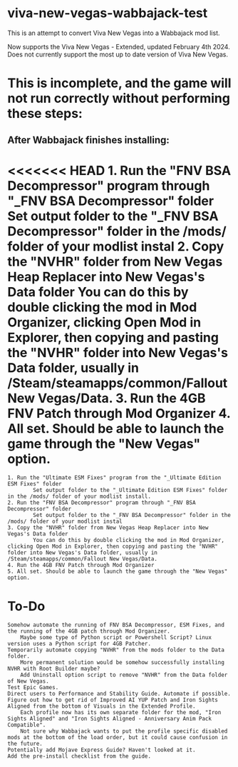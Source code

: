# viva-new-vegas-wabbajack-test
This is an attempt to convert Viva New Vegas into a Wabbajack mod list. 

Now supports the Viva New Vegas - Extended, updated February 4th 2024.
Does not currently support the most up to date version of Viva New Vegas. 
# This is incomplete, and the game will not run correctly without performing these steps:
## After Wabbajack finishes installing:
<<<<<<< HEAD
	1. Run the "FNV BSA Decompressor" program through "_FNV BSA Decompressor" folder 
	    	Set output folder to the "_FNV BSA Decompressor" folder in the /mods/ folder of your modlist instal
	2. Copy the "NVHR" folder from New Vegas Heap Replacer into New Vegas's Data folder
	        You can do this by double clicking the mod in Mod Organizer, clicking Open Mod in Explorer, then copying and pasting the "NVHR" folder into New Vegas's Data folder, usually in /Steam/steamapps/common/Fallout New Vegas/Data. 
	3. Run the 4GB FNV Patch through Mod Organizer
	4. All set. Should be able to launch the game through the "New Vegas" option. 
=======
	1. Run the "Ultimate ESM Fixes" program from the "_Ultimate Edition ESM Fixes" folder
	    	Set output folder to the "_Ultimate Edition ESM Fixes" folder in the /mods/ folder of your modlist install.			
	2. Run the "FNV BSA Decompressor" program through "_FNV BSA Decompressor" folder 
	    	Set output folder to the "_FNV BSA Decompressor" folder in the /mods/ folder of your modlist instal
	3. Copy the "NVHR" folder from New Vegas Heap Replacer into New Vegas's Data folder
	        You can do this by double clicking the mod in Mod Organizer, clicking Open Mod in Explorer, then copying and pasting the "NVHR" folder into New Vegas's Data folder, usually in /Steam/steamapps/common/Fallout New Vegas/Data. 
	4. Run the 4GB FNV Patch through Mod Organizer
	5. All set. Should be able to launch the game through the "New Vegas" option. 	


# To-Do
	Somehow automate the running of FNV BSA Decompressor, ESM Fixes, and the running of the 4GB patch through Mod Organizer. 
	    Maybe some type of Python script or Powershell Script? Linux version uses a Python script for 4GB Patcher. 
	Temporarily automate copying "NVHR" from the mods folder to the Data folder. 
		More permanent solution would be somehow successfully installing NVHR with Root Builder maybe?
	    Add Uninstall option script to remove "NVHR" from the Data folder of New Vegas.
	Test Epic Games.
	Direct users to Performance and Stability Guide. Automate if possible.
	Figure out how to get rid of Improved AI YUP Patch and Iron Sights Aligned from the bottom of Visuals in the Extended Profile.
		Each profile now has its own separate folder for the mod, "Iron Sights Aligned" and "Iron Sights Aligned - Anniversary Anim Pack Compatible". 
		Not sure why Wabbajack wants to put the profile specific disabled mods at the bottom of the load order, but it could cause confusion in the future.
	Potentially add Mojave Express Guide? Haven't looked at it.
	Add the pre-install checklist from the guide.



